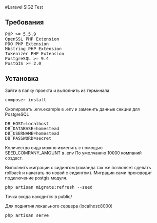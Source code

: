 #Laravel SIG2 Test

Требования
----------------------------------

<pre>
PHP >= 5.5.9
OpenSSL PHP Extension
PDO PHP Extension
Mbstring PHP Extension
Tokenizer PHP Extension
PostgreSQL >= 9.4
PostGIS >= 2.0
</pre>

Установка
----------------------------------

Зайти в папку проекта и выполнить из терминала

<pre>
composer install
</pre>


Скопировать .env.example в .env и заменить данные секции для PostgreSQL

<pre>
DB_HOST=localhost
DB_DATABASE=homestead
DB_USERNAME=homestead
DB_PASSWORD=secret
</pre>

Количество сида можно изменять с помощью SEED_COMPANY_AMOUNT в .env
По умолчанию 10000 компаний создаст.

Выполнить миграции с сидингом (команда так же позволяет сделать rollback и накатать по новой с сидингом).
Миграции сами производят подключение postgis модуля.
<pre>
php artisan migrate:refresh --seed
</pre>

Точка входа находится в public/

Для поднятия локального сервера (localhost:8000)
<pre>
php artisan serve
</pre>

